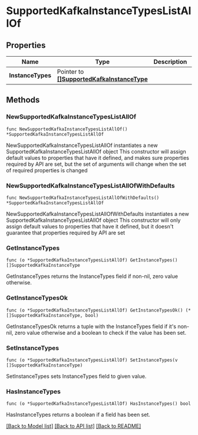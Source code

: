 # SupportedKafkaInstanceTypesListAllOf

## Properties

Name | Type | Description | Notes
------------ | ------------- | ------------- | -------------
**InstanceTypes** | Pointer to [**[]SupportedKafkaInstanceType**](SupportedKafkaInstanceType.md) |  | [optional] 


## Methods

### NewSupportedKafkaInstanceTypesListAllOf

`func NewSupportedKafkaInstanceTypesListAllOf() *SupportedKafkaInstanceTypesListAllOf`

NewSupportedKafkaInstanceTypesListAllOf instantiates a new SupportedKafkaInstanceTypesListAllOf object
This constructor will assign default values to properties that have it defined,
and makes sure properties required by API are set, but the set of arguments
will change when the set of required properties is changed

### NewSupportedKafkaInstanceTypesListAllOfWithDefaults

`func NewSupportedKafkaInstanceTypesListAllOfWithDefaults() *SupportedKafkaInstanceTypesListAllOf`

NewSupportedKafkaInstanceTypesListAllOfWithDefaults instantiates a new SupportedKafkaInstanceTypesListAllOf object
This constructor will only assign default values to properties that have it defined,
but it doesn't guarantee that properties required by API are set


### GetInstanceTypes

`func (o *SupportedKafkaInstanceTypesListAllOf) GetInstanceTypes() []SupportedKafkaInstanceType`

GetInstanceTypes returns the InstanceTypes field if non-nil, zero value otherwise.

### GetInstanceTypesOk

`func (o *SupportedKafkaInstanceTypesListAllOf) GetInstanceTypesOk() (*[]SupportedKafkaInstanceType, bool)`

GetInstanceTypesOk returns a tuple with the InstanceTypes field if it's non-nil, zero value otherwise
and a boolean to check if the value has been set.

### SetInstanceTypes

`func (o *SupportedKafkaInstanceTypesListAllOf) SetInstanceTypes(v []SupportedKafkaInstanceType)`

SetInstanceTypes sets InstanceTypes field to given value.

### HasInstanceTypes

`func (o *SupportedKafkaInstanceTypesListAllOf) HasInstanceTypes() bool`

HasInstanceTypes returns a boolean if a field has been set.



[[Back to Model list]](../README.md#documentation-for-models) [[Back to API list]](../README.md#documentation-for-api-endpoints) [[Back to README]](../README.md)

